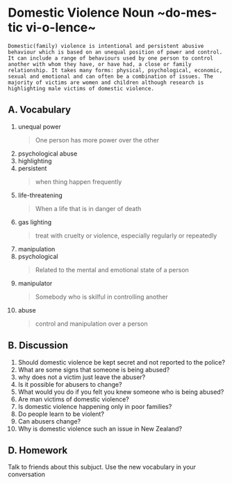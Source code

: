 # Domestic Violence **Noun** ~do-mes-tic vi-o-lence~

```
Domestic(family) violence is intentional and persistent abusive behaviour which is based on an unequal position of power and control. It can include a range of behaviours used by one person to control another with whom they have, or have had, a close or family relationship. It takes many forms: physical, psychological, economic, sexual and emotional and can often be a combination of issues. The majority of victims are women and children although research is highlighting male victims of domestic violence.
```

## A. Vocabulary

1. unequal power
    > One person has more power over the other
2. psychological abuse
3. highlighting
4. persistent
    > when thing happen frequently
5. life-threatening
    > When a life that is in danger of death
6. gas lighting
    > treat with cruelty or violence, especially regularly or repeatedly
7. manipulation
8. psychological
    > Related to the mental and emotional state of a person
9. manipulator
    > Somebody who is skilful in controlling another
10. abuse
    > control and manipulation over a person

## B. Discussion

1. Should domestic violence be kept secret and not reported to the police?
2. What are some signs that someone is being abused?
3. why does not a victim just leave the abuser?
4. Is it possible for abusers to change?
5. What would you do if you felt you knew someone who is being abused?
6. Are man victims of domestic violence?
7. Is domestic violence happening only in poor families?
8. Do people learn to be violent?
9. Can abusers change?
10. Why is domestic violence such an issue in New Zealand?

## D. Homework

Talk to friends about this subjuct. Use the new vocabulary in your conversation
